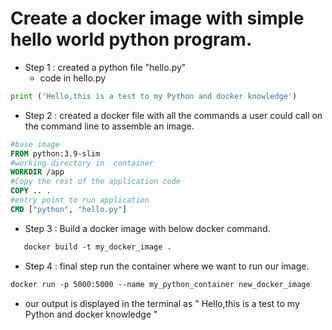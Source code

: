 # Create a docker image with simple hello world python program.

* Step 1 : created a python file "hello.py"
    * code in hello.py
```python # (This program prints Hello, world! )
print ('Hello,this is a test to my Python and docker knowledge')
```
* Step 2 : created a docker file with all the commands a user could call on the command line to assemble an image.

```dockerfile
#base image
FROM python:3.9-slim
#working directory in  container
WORKDIR /app
#Copy the rest of the application code
COPY .. .
#entry point to run application
CMD ["python", "hello.py"]
```   
     
* Step 3 : Build a docker image with below docker command.
```dockerfile ( below "my_docker_image" is image tagname)
   docker build -t my_docker_image .
```
* Step 4 : final step run the container where we want to run our image.
```dockerfile ("my_python_container" is container name)
docker run -p 5000:5000 --name my_python_container new_docker_image
``` 
* our output is displayed in the terminal as " Hello,this is a test to my Python and docker knowledge "